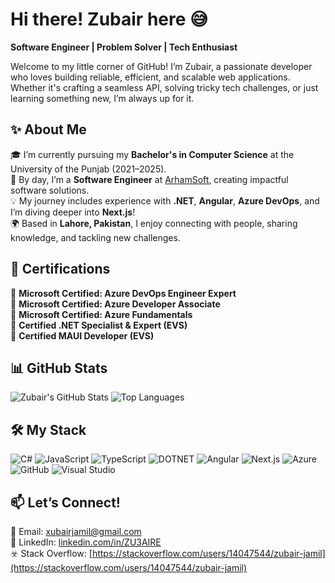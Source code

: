 # Hi there! Zubair here 😅

**Software Engineer | Problem Solver | Tech Enthusiast**  

Welcome to my little corner of GitHub! I’m Zubair, a passionate developer who loves building reliable, efficient, and scalable web applications. Whether it's crafting a seamless API, solving tricky tech challenges, or just learning something new, I’m always up for it.  

## ✨ About Me  

🎓 I’m currently pursuing my **Bachelor's in Computer Science** at the University of the Punjab (2021–2025).  
💼 By day, I’m a **Software Engineer** at [ArhamSoft](https://www.arhamsoft.com/), creating impactful software solutions.  
💡 My journey includes experience with **.NET**, **Angular**, **Azure DevOps**, and I’m diving deeper into **Next.js**!  
🌍 Based in **Lahore, Pakistan**, I enjoy connecting with people, sharing knowledge, and tackling new challenges.  



## 📜 Certifications  

🏅 **Microsoft Certified: Azure DevOps Engineer Expert**  
🏅 **Microsoft Certified: Azure Developer Associate**  
🏅 **Microsoft Certified: Azure Fundamentals**  
🏅 **Certified .NET Specialist & Expert (EVS)**  
🏅 **Certified MAUI Developer (EVS)**  


## 📊 GitHub Stats  
![Zubair's GitHub Stats](https://github-readme-stats.vercel.app/api?username=ZU3AIRE&show_icons=true&theme=radical)  ![Top Languages](https://github-readme-stats.vercel.app/api/top-langs/?username=ZU3AIRE&layout=compact&theme=radical)  

## 🛠️  My Stack 
![C#](https://img.shields.io/badge/C%23-%23239120.svg?style=for-the-badge&logo=c-sharp&logoColor=white) ![JavaScript](https://img.shields.io/badge/JavaScript-%23F7DF1E.svg?style=for-the-badge&logo=javascript&logoColor=black) ![TypeScript](https://img.shields.io/badge/TypeScript-%23007ACC.svg?style=for-the-badge&logo=typescript&logoColor=white) ![DOTNET](https://img.shields.io/badge/.NET-%235C2D91.svg?style=for-the-badge&logo=dotnet&logoColor=white) ![Angular](https://img.shields.io/badge/Angular-%23DD0031.svg?style=for-the-badge&logo=angular&logoColor=white) ![Next.js](https://img.shields.io/badge/Next.js-%23000000.svg?style=for-the-badge&logo=next.js&logoColor=white)
![Azure](https://img.shields.io/badge/Microsoft_Azure-%230072C6.svg?style=for-the-badge&logo=microsoft-azure&logoColor=white) ![GitHub](https://img.shields.io/badge/GitHub-%23181717.svg?style=for-the-badge&logo=github&logoColor=white) ![Visual Studio](https://img.shields.io/badge/Visual_Studio-%235C2D91.svg?style=for-the-badge&logo=visual-studio&logoColor=white)  

## 📫 Let’s Connect!  

💌 Email: [xubairjamil@gmail.com](mailto:xubairjamil@gmail.com)  
💼 LinkedIn: [linkedin.com/in/ZU3AIRE](https://www.linkedin.com/in/zu3aire)  
☣️ Stack Overflow: [https://stackoverflow.com/users/14047544/zubair-jamil](https://stackoverflow.com/users/14047544/zubair-jamil)
